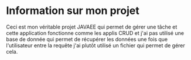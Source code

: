 # Information sur mon projet
Ceci est mon véritable projet JAVAEE qui permet de gérer une tâche et cette application fonctionne comme les applis CRUD et j'ai pas utilisé une base de donnée qui permet de récupérer les données une fois que l'utilisateur entre la requête j'ai plutôt utilisé un fichier qui permet de gérer cela.